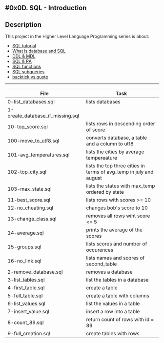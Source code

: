 #0x0D. SQL - Introduction
---
## Description

This project in the Higher Level Language Programming series is about:

* [SQL tutorial](https://www.digitalocean.com/community/tutorials/a-basic-mysql-tutorial)
* [What is database and SQL](https://www.youtube.com/watch?v=FR4QIeZaPeM)
* [DDL & MDL](https://web.csulb.edu/colleges/coe/cecs/dbdesign/dbdesign.php?page=sql/ddldml.php)
* [SQL & RA](https://web.csulb.edu/colleges/coe/cecs/dbdesign/dbdesign.php?page=sql/queries.php)
* [SQL functions](https://web.csulb.edu/colleges/coe/cecs/dbdesign/dbdesign.php?page=sql/functions.php)
* [SQL subqueries](https://web.csulb.edu/colleges/coe/cecs/dbdesign/dbdesign.php?page=sql/subqueries.php)
* [backtick vs quote](https://stackoverflow.com/questions/29402361/what-makes-the-big-difference-between-a-backtick-and-an-apostrophe/29402458)

---
File | Task
---|---
0-list_databases.sql | lists databases
1-create_database_if_missing.sql |
10-top_score.sql | lists rows in descending order of score
100-move_to_utf8.sql | converts database, a table and a column to utf8
101-avg_temperatures.sql | lists the cities by average tempereature
102-top_city.sql | lists the top three cities in terms of avg_temp in july and august
103-max_state.sql | lists the states with max_temp ordered by state
11-best_score.sql | lists rows with scores >= 10
12-no_cheating.sql | changes bob's score to 10
13-change_class.sql | removes all rows wiht score <= 5
14-average.sql | prints the average of the scores
15-groups.sql | lists scores and number of occurences
16-no_link.sql | lists names and scores of second_table
2-remove_database.sql | removes a database
3-list_tables.sql | list the tables in a database
4-first_table.sql | create a table
5-full_table.sql | create a table with columns
6-list_values.sql | list the values in a table
7-insert_value.sql | insert a row into a table
8-count_89.sql | return count of rows with id = 89
9-full_creation.sql | create tables with rows
